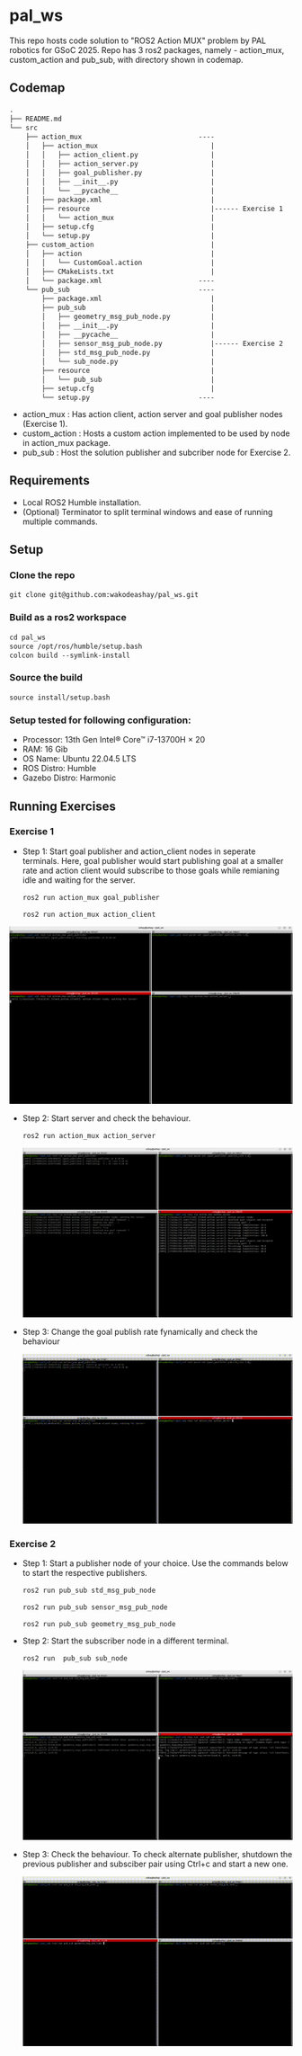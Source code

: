 # pal_ws
This repo hosts code solution to "ROS2 Action MUX" problem by PAL robotics for GSoC 2025. Repo has 3 ros2 packages, namely - action_mux, custom_action and pub_sub, with directory shown in codemap.

## Codemap
    .
    ├── README.md
    └── src
        ├── action_mux                             ----
        │   ├── action_mux                            |
        │   │   ├── action_client.py                  |
        │   │   ├── action_server.py                  |
        │   │   ├── goal_publisher.py                 |
        │   │   ├── __init__.py                       |
        │   │   └── __pycache__                       |
        │   ├── package.xml                           |
        │   ├── resource                              |------ Exercise 1
        │   │   └── action_mux                        |
        │   ├── setup.cfg                             |
        │   └── setup.py                              |
        ├── custom_action                             |
        │   ├── action                                |
        │   │   └── CustomGoal.action                 |
        │   ├── CMakeLists.txt                        |
        │   └── package.xml                        ----
        └── pub_sub                                ----
            ├── package.xml                           |
            ├── pub_sub                               |
            │   ├── geometry_msg_pub_node.py          |
            │   ├── __init__.py                       |
            │   ├── __pycache__                       |
            │   ├── sensor_msg_pub_node.py            |------ Exercise 2
            │   ├── std_msg_pub_node.py               |
            │   └── sub_node.py                       |
            ├── resource                              |
            │   └── pub_sub                           |
            ├── setup.cfg                             |
            └── setup.py                           ----
            
* action_mux : Has action client, action server and goal publisher nodes (Exercise 1).
* custom_action : Hosts a custom action implemented to be used by node in action_mux package.
* pub_sub : Host the solution publisher and subcriber node for Exercise 2.

## Requirements
* Local ROS2 Humble installation.
* (Optional) Terminator to split terminal windows and ease of running multiple commands.

## Setup
### Clone the repo
```
git clone git@github.com:wakodeashay/pal_ws.git
```
### Build as a ros2 workspace
```
cd pal_ws
source /opt/ros/humble/setup.bash
colcon build --symlink-install
```
### Source the build
```
source install/setup.bash
```

### Setup tested for following configuration:
* Processor: 13th Gen Intel® Core™ i7-13700H × 20
* RAM: 16 Gib
* OS Name: Ubuntu 22.04.5 LTS
* ROS Distro: Humble 
* Gazebo Distro: Harmonic 


## Running Exercises
### Exercise 1
* Step 1: Start goal publisher and action_client nodes in seperate terminals. Here, goal publisher would start publishing goal at a smaller rate and action client would subscribe to those goals while remianing idle and waiting for the server.
    ```
    ros2 run action_mux goal_publisher 
    ```

    ```
    ros2 run action_mux action_client 
    ```
![alt text](doc/ex1_step1.png)

* Step 2: Start server and check the behaviour.
    ```
    ros2 run action_mux action_server 
    ```
    ![alt text](doc/ex1_step2.png)   

* Step 3: Change the goal publish rate fynamically and check the behaviour

    ![alt text](doc/exercise1.gif)   


### Exercise 2

* Step 1: Start a publisher node of your choice. Use the commands below to start the respective publishers.

    ```
    ros2 run pub_sub std_msg_pub_node
    ```

    ```
    ros2 run pub_sub sensor_msg_pub_node
    ```

    ```
    ros2 run pub_sub geometry_msg_pub_node
    ```

* Step 2: Start the subscriber node in a different terminal.
    ```
    ros2 run  pub_sub sub_node
    ```
    ![alt text](doc/ex2_step2.png) 

* Step 3: Check the behaviour. To check alternate publisher, shutdown the previous publisher and subsciber pair using Ctrl+c and start a new one.

    ![alt text](doc/exercise2.gif) 
